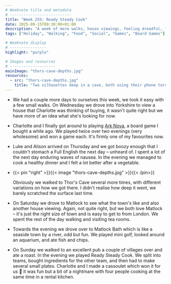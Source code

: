 ```yaml
---
# Weeknote title and metadata
# ---------------------------
title: "Week 255: Ready Steady Cook"
date: 2025-09-15T09:30:00+01:00
description: "A week of more walks, house viewings, feeling dreadful, finding more cave, exploring Matlock, roasts, tea rooms, building zoos, and a chaotic cook."
tags: ["Holiday", "Walking", "Food", "Social", "Games", "Board Games"]

# Weeknote display
# ----------------
highlight: "purple"

# Images and resources
# --------------------
mainImage: "thors-cave-depths.jpg"
resources:
  - src: "thors-cave-depths.jpg"
    title: "Two silhouettes deep in a cave, both using their phone torches to light the way"
---
```


  * We had a couple more days to ourselves this week, we took it easy with a few small walks. On Wednesday we drove into Yorkshire to view a house that Charlotte was thinking of buying, it wasn't quite right but we have more of an idea what she's looking for now.

  * Charlotte and I finally got around to playing [Ark Nova](https://boardgamegeek.com/boardgame/342942/ark-nova), a board game I bought a while ago. We played twice over two evenings (very wholesome) and won a game each. It's firmly one of my favourites now.

  * Luke and Alison arrived on Thursday and we got boozy enough that I couldn't stomach a Full English the next day – unheard of. I spent a lot of the next day enduring waves of nausea. In the evening we managed to cook a healthy dinner and I felt a lot better after a vegetable.

  * {{< pin "right" >}}{{< image "thors-cave-depths.jpg" >}}{{< /pin>}}

    Obviously we walked to Thor's Cave several more times, with different variations on how we got there. I didn't realise how deep it went, we barely scratched the surface last time.

  * On Saturday we drove to Matlock to see what the town's like and also another house viewing. Again, not quite right, but we both love Matlock – it's just the right size of town and is easy to get to from London. We spent the rest of the day walking and visiting tea rooms.

  * Towards the evening we drove over to Matlock Bath which is like a seaside town by a river, odd but fun. We played mini golf, looked around an aquarium, and ate fish and chips.

  * On Sunday we walked to an excellent pub a couple of villages over and ate a roast. In the evening we played Ready Steady Cook. We split into teams, bought ingredients for the other team, and then had to make several small plates. Charlotte and I made a cassoulet which won it for us :tada: it was fun but a bit of a nightmare with four people cooking at the same time in a rental kitchen.
